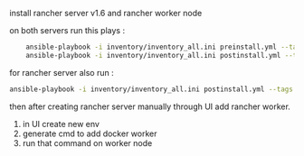 install rancher server v1.6 and rancher worker node

on both servers run this plays : 

```bash
    ansible-playbook -i inventory/inventory_all.ini preinstall.yml --tags provision -kK
    ansible-playbook -i inventory/inventory_all.ini postinstall.yml --tags install_older_docker
```

for rancher server also run : 
```bash
ansible-playbook -i inventory/inventory_all.ini postinstall.yml --tags install_docker_server_non_ha
```

then after creating rancher server manually through UI add rancher worker.
 1. in UI create new env 
 2. generate cmd to add docker worker 
 3. run that command on worker node